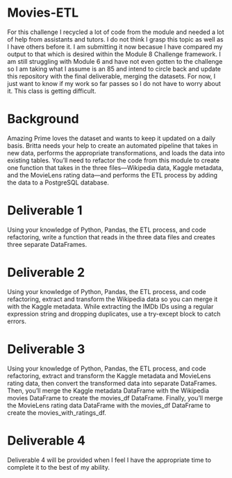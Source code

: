 # Movies-ETL

For this challenge I recycled a lot of code from the module and needed a lot of help from assistants and tutors. I do not think I grasp this topic as well as I have others before it. I am submitting it now becasue I have compared my output to that which is desired within the Module 8 Challenge framework. I am still struggling with Module 6 and have not even gotten to the challenge so I am taking what I assume is an 85 and intend to circle back and update this repository with the final deliverable, merging the datasets. For now, I just want to know if my work so far passes so I do not have to worry about it. This class is getting difficult. 

# Background

Amazing Prime loves the dataset and wants to keep it updated on a daily basis. Britta needs your help to create an automated pipeline that takes in new data, performs the appropriate transformations, and loads the data into existing tables. You’ll need to refactor the code from this module to create one function that takes in the three files—Wikipedia data, Kaggle metadata, and the MovieLens rating data—and performs the ETL process by adding the data to a PostgreSQL database.

# Deliverable 1

Using your knowledge of Python, Pandas, the ETL process, and code refactoring, write a function that reads in the three data files and creates three separate DataFrames.

# Deliverable 2

Using your knowledge of Python, Pandas, the ETL process, and code refactoring, extract and transform the Wikipedia data so you can merge it with the Kaggle metadata. While extracting the IMDb IDs using a regular expression string and dropping duplicates, use a try-except block to catch errors.

# Deliverable 3 

Using your knowledge of Python, Pandas, the ETL process, and code refactoring, extract and transform the Kaggle metadata and MovieLens rating data, then convert the transformed data into separate DataFrames. Then, you’ll merge the Kaggle metadata DataFrame with the Wikipedia movies DataFrame to create the movies_df DataFrame. Finally, you’ll merge the MovieLens rating data DataFrame with the movies_df DataFrame to create the movies_with_ratings_df.

# Deliverable 4

Deliverable 4 will be provided when I feel I have the appropriate time to complete it to the best of my ability. 
